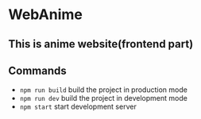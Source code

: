 # WebAnime

## This is anime website(frontend part)

## Commands
+ ```npm run build``` build the project in production mode
+ ```npm run dev``` build the project in development mode
+ ```npm start``` start development server
